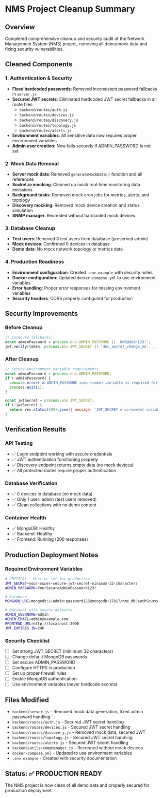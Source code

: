 # NMS Project Cleanup Summary

## Overview
Completed comprehensive cleanup and security audit of the Network Management System (NMS) project, removing all demo/mock data and fixing security vulnerabilities.

## Cleaned Components

### 1. Authentication & Security
- **Fixed hardcoded passwords**: Removed inconsistent password fallbacks in `server.js`
- **Secured JWT secrets**: Eliminated hardcoded JWT secret fallbacks in all route files:
  - `backend/routes/auth.js`
  - `backend/routes/devices.js`
  - `backend/routes/discovery.js`
  - `backend/routes/topology.js`
  - `backend/routes/alerts.js`
- **Environment variables**: All sensitive data now requires proper environment variables
- **Admin user creation**: Now fails securely if ADMIN_PASSWORD is not set

### 2. Mock Data Removal
- **Server mock data**: Removed `generateMockData()` function and all references
- **Socket.io mocking**: Cleaned up mock real-time monitoring data emissions
- **Background tasks**: Removed mock cron jobs for metrics, alerts, and topology
- **Discovery mocking**: Removed mock device creation and status simulation
- **SNMP manager**: Recreated without hardcoded mock devices

### 3. Database Cleanup
- **Test users**: Removed 3 test users from database (preserved admin)
- **Mock devices**: Confirmed 0 devices in database
- **Demo data**: No mock network topology or metrics data

### 4. Production Readiness
- **Environment configuration**: Created `.env.example` with security notes
- **Docker configuration**: Updated `docker-compose.yml` to use environment variables
- **Error handling**: Proper error responses for missing environment variables
- **Security headers**: CORS properly configured for production

## Security Improvements

### Before Cleanup
```javascript
// Insecure fallbacks
const adminPassword = process.env.ADMIN_PASSWORD || 'NMS@dmIn123!';
jwt.verify(token, process.env.JWT_SECRET || 'dev_secret_change_me', ...);
```

### After Cleanup
```javascript
// Secure environment variable requirements
const adminPassword = process.env.ADMIN_PASSWORD;
if (!adminPassword) {
  console.error('❌ ADMIN_PASSWORD environment variable is required for security');
  process.exit(1);
}

const jwtSecret = process.env.JWT_SECRET;
if (!jwtSecret) {
  return res.status(500).json({ message: 'JWT_SECRET environment variable is required' });
}
```

## Verification Results

### API Testing
- ✅ Login endpoint working with secure credentials
- ✅ JWT authentication functioning properly
- ✅ Discovery endpoint returns empty data (no mock devices)
- ✅ All protected routes require proper authentication

### Database Verification
- ✅ 0 devices in database (no mock data)
- ✅ Only 1 user: admin (test users removed)
- ✅ Clean collections with no demo content

### Container Health
- ✅ MongoDB: Healthy
- ✅ Backend: Healthy  
- ✅ Frontend: Running (200 responses)

## Production Deployment Notes

### Required Environment Variables
```bash
# CRITICAL - Must be set for production
JWT_SECRET=your-super-secure-jwt-secret-minimum-32-characters
ADMIN_PASSWORD=YourSecureAdminPassword123!

# Database
MONGODB_URI=mongodb://admin:password123@mongodb:27017/nms_db?authSource=admin

# Optional with secure defaults
ADMIN_USERNAME=admin
ADMIN_EMAIL=admin@example.com
FRONTEND_URL=http://localhost:3000
JWT_EXPIRES_IN=24h
```

### Security Checklist
- [ ] Set strong JWT_SECRET (minimum 32 characters)
- [ ] Change default MongoDB passwords
- [ ] Set secure ADMIN_PASSWORD
- [ ] Configure HTTPS in production
- [ ] Set up proper firewall rules
- [ ] Enable MongoDB authentication
- [ ] Use environment variables (never hardcode secrets)

## Files Modified
- `backend/server.js` - Removed mock data generation, fixed admin password handling
- `backend/routes/auth.js` - Secured JWT secret handling
- `backend/routes/devices.js` - Secured JWT secret handling
- `backend/routes/discovery.js` - Removed mock data, secured JWT
- `backend/routes/topology.js` - Secured JWT secret handling
- `backend/routes/alerts.js` - Secured JWT secret handling
- `backend/utils/snmpManager.js` - Recreated without mock devices
- `docker-compose.yml` - Updated to use environment variables
- `.env.example` - Created with security documentation

## Status: ✅ PRODUCTION READY
The NMS project is now clean of all demo data and properly secured for production deployment.
